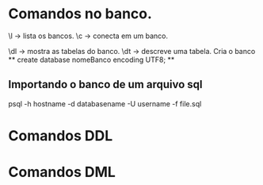 # Comandos no banco.
\l -> lista os bancos. 
\c -> conecta em um banco. 

\dl -> mostra as tabelas do banco.
\dt -> descreve uma tabela. 
Cria o banco ** create database nomeBanco encoding UTF8; **

## Importando o banco de um arquivo sql
psql -h hostname -d databasename -U username -f file.sql

# Comandos DDL

# Comandos DML
